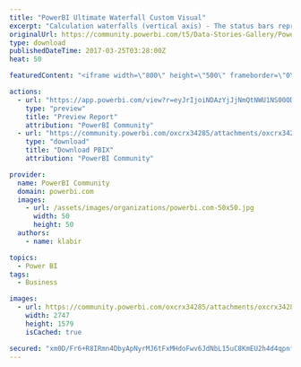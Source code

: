 ```yaml
---
title: "PowerBI Ultimate Waterfall Custom Visual"
excerpt: "Calculation waterfalls (vertical axis) - The status bars represent base and result measures (e.g. sales and EBIT) whereas the contribution bars in"
originalUrl: https://community.powerbi.com/t5/Data-Stories-Gallery/PowerBI-Ultimate-Waterfall-Custom-Visual/m-p/148895
type: download
publishedDateTime: 2017-03-25T03:28:00Z
heat: 50

featuredContent: "<iframe width=\"800\" height=\"500\" frameborder=\"0\" src=\"https://app.powerbi.com/view?r=eyJrIjoiNDAzYjJjNmQtNWU1NS00ODNiLWE2MjItYTQ2ZjliMDhjMTc0IiwidCI6IjJlYmI3YTRhLTk2YTYtNDVhYy1hNWFmLTdjOWQ5NjUyMGFjYiIsImMiOjh9\"></iframe>"

actions:
  - url: "https://app.powerbi.com/view?r=eyJrIjoiNDAzYjJjNmQtNWU1NS00ODNiLWE2MjItYTQ2ZjliMDhjMTc0IiwidCI6IjJlYmI3YTRhLTk2YTYtNDVhYy1hNWFmLTdjOWQ5NjUyMGFjYiIsImMiOjh9"
    type: "preview"
    title: "Preview Report"
    attribution: "PowerBI Community"
  - url: "https://community.powerbi.com/oxcrx34285/attachments/oxcrx34285/DataStoriesGallery/762/3/GuV_demo_min.pbix"
    type: "download"
    title: "Download PBIX"
    attribution: "PowerBI Community"

provider:
  name: PowerBI Community
  domain: powerbi.com
  images:
    - url: /assets/images/organizations/powerbi.com-50x50.jpg
      width: 50
      height: 50
  authors:
    - name: klabir

topics:
  - Power BI
tags:
  - Business

images:
  - url: https://community.powerbi.com/oxcrx34285/attachments/oxcrx34285/DataStoriesGallery/762/4/M4.PNG
    width: 2747
    height: 1579
    isCached: true

secured: "xm0D/Fr6+R8IRmn4DbyApNyrMJ6tFxMHdoFwv6JdNbL15uC8KmEU2h4d4qpnfe2TPzRDf4jEzanxFvETA7goTElxKY9g76CQlscQbEHbikRzU8z98KPrIglOx1er90gWUpKUKOX4ZQCFabbRHn+15FThvv3jPkccI7CFUUk6p+lYKBCDvnuXsJUNLfsH7firkO45VQFrrMrCKiLf4xr1sAvboRreYph7PjDJS06Xv3f2lTUfFqleORpmlZWe3M3g8mFLR8NSrWp8LwCmusA4hWfnY/JwHCjT0YuqihF6GMOCRu8gbvVslePSqItid07od2XWT1QHdECzXMVPK8fB0EGsEo6wKABKhtPVCAy2IBBZfxtUhcSS3kILr7Npuvz3w8aa0qrg9c0TyowGjS120UHIFQ0PZDBIiHsLtF5nWLs=;V7A0P7+MfF6c5mnyVgOiIA=="
---
```


